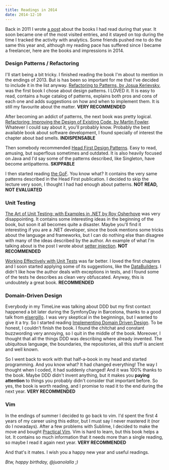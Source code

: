 ```yaml
---
title: Readings in 2014
date: 2014-12-10
---
```


Back in 2011 I wrote [a post](/blog/2011-un-ano-de-libros) about the books I had read during that year. It soon became one of the most visited entries, and it stayed on top during the time I tracked the activity with analytics. Some friends pushed me to do the same this year and, although my reading pace has suffered since I became a freelancer, here are the books and impressions in 2014.


### Design Patterns / Refactoring

I'll start being a bit tricky. I finished reading the book I'm about to mention in the endings of 2013. But is has been so important for me that I've decided to include it in the list anyway. [Refactoring to Patterns, by Josua Kerievsky](http://www.amazon.com/Refactoring-Patterns-Joshua-Kerievsky/dp/0321213351), was the first book I chose about design patterns. I LOVED it. It is easy to read, contains a huge catalog of patterns, explains both pros and cons of each one and adds suggestions on how and when to implement them. It is still my favourite about the matter. **VERY RECOMMENDED**

After becoming an addict of patterns, the next book was pretty logical. [Refactoring: Improving the Design of Existing Code, by Martin Fowler](http://www.amazon.com/Refactoring-Improving-Design-Existing-Code/dp/0201485672). Whatever I could say about it, you'll probably know. Probably the best available book about software development, I found specially of interest the chapter about bad smells. **INDISPENSABLE**

Then somebody recommended [Head First Design Patterns](http://www.amazon.com/Head-First-Design-Patterns-Freeman/dp/0596007124). Easy to read, amusing, but superflous sometimes and outdated. It is also heavily focused on Java and I'd say some of the patterns described, like Singleton, have become antipatterns. **SKIPPABLE**

I then started reading [the GoF](http://www.amazon.com/Design-Patterns-Elements-Reusable-Object-Oriented/dp/0201633612). You know what? It contains the very same patterns described in the Head First publication. I decided to skip the lecture very soon, I thought I had had enough about patterns. **NOT READ, NOT EVALUATED**


### Unit Testing

[The Art of Unit Testing: with Examples in .NET by Roy Osherhove](http://www.manning.com/osherove/) was very disappointing. It contains some interesting ideas in the beginning of the book, but soon it all becomes quite a disaster. Maybe you'll find it interesting if you are a .NET developer, since the book mentions some tricks about the language and frameworks, but I can do nothing else than disagree with many of the ideas described by the author. An example of what I'm talking about is the post I wrote about [setter injection](/blog/against-setter-injection). **NOT RECOMMENDED**

[Working Effectively with Unit Tests](https://leanpub.com/wewut) was far better. I loved the first chapters and I soon started applying some of its suggestions, like the [DataBuilders](http://c2.com/cgi/wiki?TestDataBuilder). I didn't like how the author deals with exceptions in tests, and I found some of the tests he describes as clean very obfuscated. Anyway, this is undoubtely a great book. **RECOMMENDED**


### Domain-Driven Design

Everybody in my TimeLine was talking about DDD but my first contact happened a bit later during the SymfonyDay in Barcelona, thanks to a good talk from [elsergillo](https://twitter.com/soyelsergillo). I was very skeptical in the beginnings, but I wanted to give it a try. So I started reading [Implementing Domain Driven Design](http://www.amazon.com/Implementing-Domain-Driven-Design-Vaughn-Vernon/dp/0321834577). To be honest, I couldn't finish the book. I found the chitchat and constant buzzwording very annoying, so I quit in the middle of the book. Moreover, I thought that all the things DDD was describing where already invented. The ubiquitous language, the boundaries, the repositories, all this stuff is ancient and well known.

So I went back to work with that half-a-book in my head and started programming. And you know what? It had changed everything! The way I thought when I coded, it had suddenly changed! And it was 100% thanks to the book. Maybe DDD didn't invent anything, but it makes you **paying attention** to things you probably didn't consider that important before. So yes, the book is worth reading, and I promise to read it to the end during the next year. **VERY RECOMMENDED**


### Vim

In the endings of summer I decided to go back to vim. I'd spent the first 4 years of my career using this editor, but I must say I never mastered it (nor do I nowadays). After a few problems with Sublime, I decided to make the move and bought [Practical Vim](http://www.amazon.com/Practical-Vim-Thought-Pragmatic-Programmers-ebook/dp/B00I8W50SY). Vim is hard to learn, but this book helps a lot. It contains so much information that it needs more than a single reading, so maybe I read it again next year. **VERY RECOMMENDED**



And that's it mates. I wish you a happy new year and useful readings.

*Btw, happy birthday, @juanolalla ;)*
